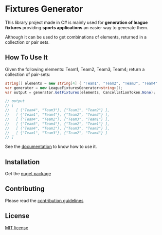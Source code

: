# Fixtures Generator

This library project made in C# is mainly used for **generation of league fixtures** providing **sports applications** an easier way to generate them.

Although it can be used to get combinations of elements, returned in a collection or pair sets.

## How To Use It

Given the following elements: Team1, Team2, Team3, Team4; return a collection of pair-sets:

```csharp
string[] elements = new string[4] { "Team1", "Team2", "Team3", "Team4" };
var generator = new LeagueFixturesGenerator<string>();
var output = generator.GetFixtures(elements, CancellationToken.None);

// output
// [
//   [ {"Team4", "Team3"}, {"Team1", "Team2"} ],
//   [ {"Team1", "Team4"}, {"Team2", "Team3"} ],
//   [ {"Team4", "Team2"}, {"Team3", "Team1"} ],
//   [ {"Team3", "Team4"}, {"Team2", "Team1"} ],
//   [ {"Team4", "Team1"}, {"Team3", "Team2"} ],
//   [ {"Team1", "Team3"}, {"Team2", "Team4"} ]
// ]
```

See the [documentation](docs/Documentation.md) to know how to use it.

## Installation

Get the [nuget package](https://www.nuget.org/packages/FixturesGenerator/)

## Contributing

Please read the [contribution guidelines](docs/Contributing.md)

## License

[MIT license](https://opensource.org/licenses/MIT)